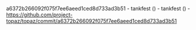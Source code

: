 a6372b266092f075f7ee6aeed1ced8d733ad3b51 - tankfest () - tankfest () - https://github.com/project-topaz/topaz/commit/a6372b266092f075f7ee6aeed1ced8d733ad3b51
